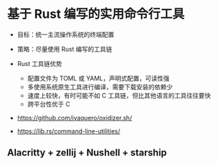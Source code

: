 
基于 Rust 编写的实用命令行工具
===

- 目标：统一主流操作系统的终端配置
- 策略：尽量使用 Rust 编写的工具链
- Rust 工具链优势
  - 配置文件为 TOML 或 YAML，声明式配置，可读性强
  - 多使用系统原生工具进行编译，需要下载安装的依赖少
  - 速度上较快，有时可能不如 C 工具链，但比其他语言的工具往往要快
  - 跨平台性优于 C

- https://github.com/ivaquero/oxidizer.sh/
- https://lib.rs/command-line-utilities/

## Alacritty + zellij + Nushell + starship
